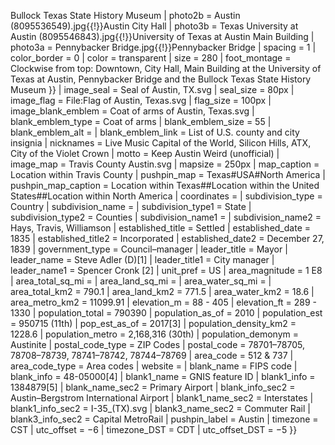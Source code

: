 Bullock Texas State History Museum | photo2b = Austin (8095536549).jpg{{!}}Austin City Hall | photo3b = Texas University at Austin (8095546843).jpg{{!}}University of Texas at Austin Main Building | photo3a = Pennybacker Bridge.jpg{{!}}Pennybacker Bridge | spacing = 1 | color_border = 0 | color = transparent | size = 280 | foot_montage = Clockwise from top: Downtown, City Hall, Main Building at the University of Texas at Austin, Pennybacker Bridge and the Bullock Texas State History Museum }} | image_seal = Seal of Austin, TX.svg | seal_size = 80px | image_flag = File:Flag of Austin, Texas.svg | flag_size = 100px | image_blank_emblem = Coat of arms of Austin, Texas.svg | blank_emblem_type = Coat of arms | blank_emblem_size = 55 | blank_emblem_alt = | blank_emblem_link = List of U.S. county and city insignia | nicknames = Live Music Capital of the World, Silicon Hills, ATX, City of the Violet Crown | motto = Keep Austin Weird (unofficial) | image_map = Travis County Austin.svg | mapsize = 250px | map_caption = Location within Travis County | pushpin_map = Texas#USA#North America | pushpin_map_caption = Location within Texas##Location within the United States##Location within North America | coordinates = | subdivision_type = Country | subdivision_name = | subdivision_type1 = State | subdivision_type2 = Counties | subdivision_name1 = | subdivision_name2 = Hays, Travis, Williamson | established_title = Settled | established_date = 1835 | established_title2 = Incorporated | established_date2 = December 27, 1839 | government_type = Council–manager | leader_title = Mayor | leader_name = Steve Adler (D)[1] | leader_title1 = City manager | leader_name1 = Spencer Cronk [2] | unit_pref = US | area_magnitude = 1 E8 | area_total_sq_mi = | area_land_sq_mi = | area_water_sq_mi = | area_total_km2 = 790.1 | area_land_km2 = 771.5 | area_water_km2 = 18.6 | area_metro_km2 = 11099.91 | elevation_m = 88 - 405 | elevation_ft = 289 - 1330 | population_total = 790390 | population_as_of = 2010 | population_est = 950715 (11th) | pop_est_as_of = 2017[3] | population_density_km2 = 1228.6 | population_metro = 2,168,316 (30th) | population_demonym = Austinite | postal_code_type = ZIP Codes | postal_code = 78701–78705, 78708–78739, 78741–78742, 78744–78769 | area_code = 512 & 737 | area_code_type = Area codes | website = | blank_name = FIPS code | blank_info = 48-05000[4] | blank1_name = GNIS feature ID | blank1_info = 1384879[5] | blank_name_sec2 = Primary Airport | blank_info_sec2 = Austin–Bergstrom International Airport | blank1_name_sec2 = Interstates | blank1_info_sec2 = I-35_(TX).svg | blank3_name_sec2 = Commuter Rail | blank3_info_sec2 = Capital MetroRail | pushpin_label = Austin | timezone = CST | utc_offset = −6 | timezone_DST = CDT | utc_offset_DST = −5 }}
